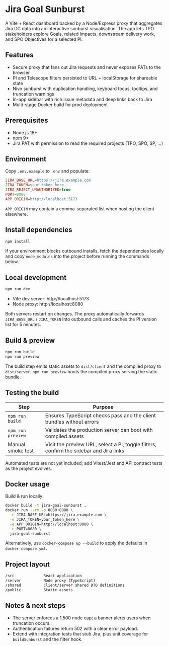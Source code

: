 # Jira Goal Sunburst

A Vite + React dashboard backed by a Node/Express proxy that aggregates Jira DC data into an interactive sunburst visualisation. The app lets TPO stakeholders explore Goals, related Impacts, downstream delivery work, and SPO Objectives for a selected PI.

## Features

- Secure proxy that fans out Jira requests and never exposes PATs to the browser
- PI and Telescope filters persisted to URL + localStorage for shareable state
- Nivo sunburst with duplication handling, keyboard focus, tooltips, and truncation warnings
- In-app sidebar with rich issue metadata and deep links back to Jira
- Multi-stage Docker build for prod deployment

## Prerequisites

- Node.js 18+
- npm 9+
- Jira PAT with permission to read the required projects (TPO, SPO, SP, …)

## Environment

Copy `.env.example` to `.env` and populate:

```ini
JIRA_BASE_URL=https://jira.example.com
JIRA_TOKEN=your_token_here
JIRA_REJECT_UNAUTHORIZED=true
PORT=8080
APP_ORIGIN=http://localhost:5173
```

`APP_ORIGIN` may contain a comma-separated list when hosting the client elsewhere.

## Install dependencies

```bash
npm install
```

If your environment blocks outbound installs, fetch the dependencies locally and copy `node_modules` into the project before running the commands below.

## Local development

```bash
npm run dev
```

- Vite dev server: http://localhost:5173
- Node proxy: http://localhost:8080

Both servers restart on changes. The proxy automatically forwards `JIRA_BASE_URL` / `JIRA_TOKEN` into outbound calls and caches the PI version list for 5 minutes.

## Build & preview

```bash
npm run build
npm run preview
```

The build step emits static assets to `dist/client` and the compiled proxy to `dist/server`. `npm run preview` boots the compiled proxy serving the static bundle.

## Testing the build

| Step | Purpose |
| ---- | ------- |
| `npm run build` | Ensures TypeScript checks pass and the client bundles without errors |
| `npm run preview` | Validates the production server can boot with compiled assets |
| Manual smoke test | Visit the preview URL, select a PI, toggle filters, confirm the sidebar and Jira links |

Automated tests are not yet included; add Vitest/Jest and API contract tests as the project evolves.

## Docker usage

Build & run locally:

```bash
docker build -t jira-goal-sunburst .
docker run --rm -p 8080:8080 \
  -e JIRA_BASE_URL=https://jira.example.com \
  -e JIRA_TOKEN=your_token_here \
  -e APP_ORIGIN=http://localhost:8080 \
  -e PORT=8080 \
  jira-goal-sunburst
```

Alternatively, use `docker-compose up --build` to apply the defaults in `docker-compose.yml`.

## Project layout

```sh
/src             React application
/server          Node proxy (TypeScript)
/shared          Client/server shared DTO definitions
/public          Static assets
```

## Notes & next steps

- The server enforces a 1,500 node cap; a banner alerts users when truncation occurs.
- Authentication failures return 502 with a clear error payload.
- Extend with integration tests that stub Jira, plus unit coverage for `buildSunburst` and the filter hook.
